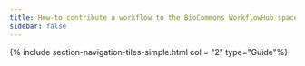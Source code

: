 ```yaml
---
title: How-to contribute a workflow to the BioCommons WorkflowHub space
sidebar: false
---
```


{% include section-navigation-tiles-simple.html col = "2" type="Guide"%}



